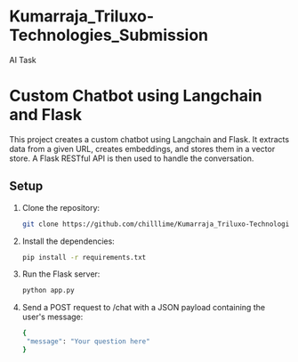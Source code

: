 # Kumarraja_Triluxo-Technologies_Submission
AI Task 

# Custom Chatbot using Langchain and Flask

This project creates a custom chatbot using Langchain and Flask. It extracts data from a given URL, creates embeddings, and stores them in a vector store. A Flask RESTful API is then used to handle the conversation.

## Setup

1. Clone the repository:
   ```bash
   git clone https://github.com/chilllime/Kumarraja_Triluxo-Technologies_Submission.git
2. Install the dependencies:
   ```bash
   pip install -r requirements.txt
3. Run the Flask server:
   ```bash
   python app.py
4. Send a POST request to /chat with a JSON payload containing the user's message:
   ```bash
   {
    "message": "Your question here"
   }
   
   
